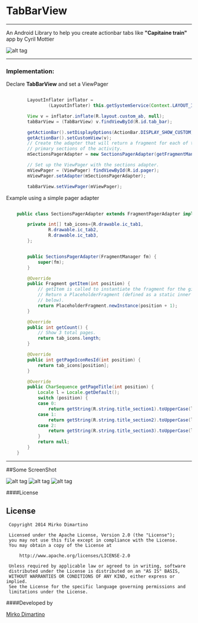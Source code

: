 # __TabBarView__

---

An Android Library to help you create actionbar tabs like __"Capitaine train"__ app by Cyril Mottier

![alt tag](https://raw.github.com/Mirkoddd/TabBarView/master/extras/icon.png)

---

### Implementation:

Declare __TabBarView__ and set a ViewPager

```java

		LayoutInflater inflator =
				(LayoutInflater) this.getSystemService(Context.LAYOUT_INFLATER_SERVICE);

		View v = inflator.inflate(R.layout.custom_ab, null);
		tabBarView = (TabBarView) v.findViewById(R.id.tab_bar);

		getActionBar().setDisplayOptions(ActionBar.DISPLAY_SHOW_CUSTOM);
		getActionBar().setCustomView(v);
		// Create the adapter that will return a fragment for each of the three
		// primary sections of the activity.
		mSectionsPagerAdapter = new SectionsPagerAdapter(getFragmentManager());

		// Set up the ViewPager with the sections adapter.
		mViewPager = (ViewPager) findViewById(R.id.pager);
		mViewPager.setAdapter(mSectionsPagerAdapter);

		tabBarView.setViewPager(mViewPager);


```

Example using a simple pager adapter

```java

	public class SectionsPagerAdapter extends FragmentPagerAdapter implements IconTabProvider{

		private int[] tab_icons={R.drawable.ic_tab1,
				R.drawable.ic_tab2,
				R.drawable.ic_tab3,
		};


		public SectionsPagerAdapter(FragmentManager fm) {
			super(fm);
		}

		@Override
		public Fragment getItem(int position) {
			// getItem is called to instantiate the fragment for the given page.
			// Return a PlaceholderFragment (defined as a static inner class
			// below).
			return PlaceholderFragment.newInstance(position + 1);
		}

		@Override
		public int getCount() {
			// Show 3 total pages.
			return tab_icons.length;
		}

		@Override
		public int getPageIconResId(int position) {
			return tab_icons[position];
		}

		@Override
		public CharSequence getPageTitle(int position) {
			Locale l = Locale.getDefault();
			switch (position) {
			case 0:
				return getString(R.string.title_section1).toUpperCase(l);
			case 1:
				return getString(R.string.title_section2).toUpperCase(l);
			case 2:
				return getString(R.string.title_section3).toUpperCase(l);
			}
			return null;
		}
	}

```
---

##Some ScreenShot

![alt tag](https://raw.github.com/Mirkoddd/TabBarView/master/extras/i1.png)
![alt tag](https://raw.github.com/Mirkoddd/TabBarView/master/extras/i2.png)
![alt tag](https://raw.github.com/Mirkoddd/TabBarView/master/extras/i3.png)


####License

<H2>License</H2>
	
 	 Copyright 2014 Mirko Dimartino
 	
 	 Licensed under the Apache License, Version 2.0 (the "License");
 	 you may not use this file except in compliance with the License.
 	 You may obtain a copy of the License at
 	
 	     http://www.apache.org/licenses/LICENSE-2.0
 	
 	 Unless required by applicable law or agreed to in writing, software
	 distributed under the License is distributed on an "AS IS" BASIS,
 	 WITHOUT WARRANTIES OR CONDITIONS OF ANY KIND, either express or implied.
 	 See the License for the specific language governing permissions and
 	 limitations under the License.
 	
####Developed by

[Mirko Dimartino](https://www.google.com/+MirkoDimartino_Mirkoddd)
